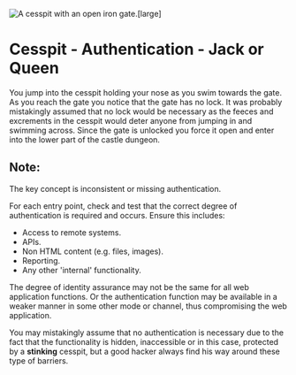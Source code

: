 ![A cesspit with an open iron gate.[large]](/static/images/games/azure-cloud-castle/cesspit-gate-open.jpg)

# Cesspit - Authentication - Jack or Queen

You jump into the cesspit holding your nose as you swim towards the gate.
As you reach the gate you notice that the gate has no lock. It was probably mistakingly assumed that no lock would be necessary as the feeces and excrements in the cesspit would deter anyone from jumping in and swimming across.
Since the gate is unlocked you force it open and enter into the lower part of the castle dungeon.

## Note:

The key concept is inconsistent or missing authentication.

For each entry point, check and test that the correct degree of authentication is required and occurs. Ensure this includes:

- Access to remote systems.
- APIs.
- Non HTML content (e.g. files, images).
- Reporting.
- Any other 'internal' functionality.

The degree of identity assurance may not be the same for all web application functions. Or the authentication function may be available in a weaker manner in some other mode or channel, thus compromising the web application. 

You may mistakingly assume that no authentication is necessary due to the fact that the functionality is hidden, inaccessible or in this case, protected by a **stinking** cesspit, but a good hacker always find his way around these type of barriers.
